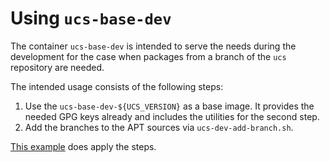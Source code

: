 # Using `ucs-base-dev`

The container `ucs-base-dev` is intended to serve the needs during the
development for the case when packages from a branch of the `ucs` repository
are needed.

The intended usage consists of the following steps:

1. Use the `ucs-base-dev-${UCS_VERSION}` as a base image. It provides the
   needed GPG keys already and includes the utilities for the second step.
2. Add the branches to the APT sources via `ucs-dev-add-branch.sh`.

[This example](/docker/ucs-base/dev.Dockerfile.usage-example) does apply the steps.
